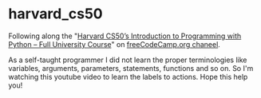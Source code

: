 # harvard_cs50
Following along the "[Harvard CS50’s Introduction to Programming with Python – Full University Course](https://youtu.be/nLRL_NcnK-4)" on [freeCodeCamp.org chaneel](https://www.youtube.com/@freecodecamp). 

As a self-taught programmer I did not learn the proper terminologies like variables, arguments, parameters, statements, functions and so on. So I'm watching this youtube video to learn the labels to actions. Hope this help you!
